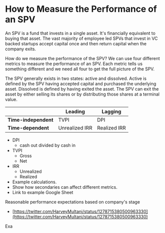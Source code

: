 # How to Measure the Performance of an SPV

An SPV is a fund that invests in a single asset. It's financially equivalent to buying that asset. The vast majority of employee led SPVs that invest in VC backed startups accept capital once and then return capital when the company exits.

How do we measure the performance of the SPV? We can use four different metrics to measure the performance of an SPV. Each metric tells us something different and we need all four to get the full picture of the SPV. 

The SPV generally exists in two states: active and dissolved. Active is defined by the SPV having accepted capital and purchased the underlying asset. Dissolved is defined by having exited the asset. The SPV can exit the asset by either selling its shares or by distributing those shares at a terminal value. 


|   |  Leading |  Lagging |   
|-|-|-|
| **Time-independent**  | TVPI  | DPI  |   
| **Time-dependent**  | Unrealized IRR | Realized IRR  |   


-   DPI
    -   cash out divided by cash in
-   TVPI
    -   Gross
    -   Net
-   IRR
    -   Unrealized
    -   Realized
-   Example calculations.
-   Show how secondaries can affect different metrics.
-   Link to example Google Sheet

Reasonable performance expectations based on company's stage
- [https://twitter.com/HarveyMultani/status/1278715380500963330](https://twitter.com/HarveyMultani/status/1278715380500963330)

Exa
<!--stackedit_data:
eyJoaXN0b3J5IjpbMzE1MDkwOTcsLTIwOTk3MDgyMjMsMjAzMj
A1ODA5NSwtMzMwNDE5NTE4LDEyMzk3NTMxODQsLTEzMzUwMDQw
ODBdfQ==
-->